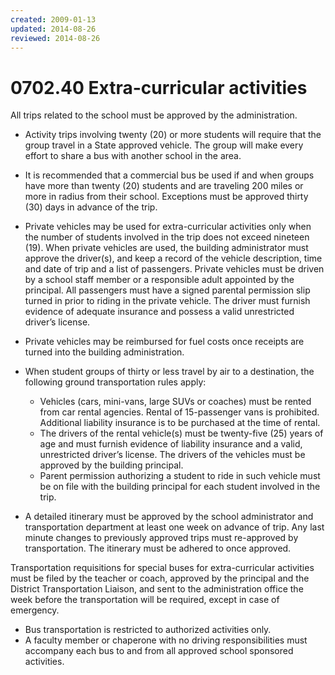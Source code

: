 ```yaml
---
created: 2009-01-13
updated: 2014-08-26
reviewed: 2014-08-26
---
```


# 0702.40 Extra-curricular activities

All trips related to the school must be approved by the administration.

- Activity trips involving twenty (20) or more students will require that the group travel in a State approved vehicle. The group will make every effort to share a bus with another school in the area.
- It is recommended that a commercial bus be used if and when groups have more than twenty (20) students and are traveling 200 miles or more in radius from their school. Exceptions must be approved thirty (30) days in advance of the trip.
- Private vehicles may be used for extra-curricular activities only when the number of students involved in the trip does not exceed nineteen (19). When private vehicles are used, the building administrator must approve the driver(s), and keep a record of the vehicle description, time and date of trip and a list of passengers. Private vehicles must be driven by a school staff member or a responsible adult appointed by the principal. All passengers must have a signed parental permission slip turned in prior to riding in the private vehicle. The driver must furnish evidence of adequate insurance and possess a valid unrestricted driver’s license.
- Private vehicles may be reimbursed for fuel costs once receipts are turned into the building administration.
- When student groups of thirty or less travel by air to a destination, the following ground transportation rules apply:

    - Vehicles (cars, mini-vans, large SUVs or coaches) must be rented from car rental agencies. Rental of 15-passenger vans is prohibited. Additional liability insurance is to be purchased at the time of rental.
    - The drivers of the rental vehicle(s) must be twenty-five (25) years of age and must furnish evidence of liability insurance and a valid, unrestricted driver’s license. The drivers of the vehicles must be approved     by the building principal.
    - Parent permission authorizing a student to ride in such vehicle must be on file with the building principal for each student involved in the trip.

- A detailed itinerary must be approved by the school administrator and transportation department at least one week on advance of trip. Any last minute changes to previously approved trips must re-approved by transportation. The itinerary must be adhered to once approved.

Transportation requisitions for special buses for extra-curricular activities must be filed by the teacher or coach, approved by the principal and the District Transportation Liaison, and sent to the administration office the week before the transportation will be required, except in case of emergency.

- Bus transportation is restricted to authorized activities only.
- A faculty member or chaperone with no driving responsibilities must accompany each bus to and from all approved school sponsored activities.
